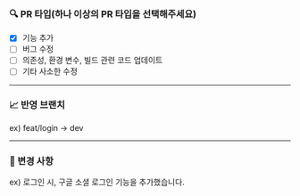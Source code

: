 ### 🔍 PR 타입(하나 이상의 PR 타입을 선택해주세요)
- [x] 기능 추가
- [ ] 버그 수정
- [ ] 의존성, 환경 변수, 빌드 관련 코드 업데이트
- [ ] 기타 사소한 수정

-----
### 📈 반영 브랜치
ex) feat/login -> dev

-----
### 📝 변경 사항
ex) 로그인 시, 구글 소셜 로그인 기능을 추가했습니다.
